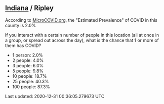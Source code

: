 
## [Indiana](/united-states/indiana) / Ripley

According to [MicroCOVID.org](http://microcovid.org),
the "Estimated Prevalence" of COVID in this county is 2.0%

If you interact with a certain number of people in this location
(all at once in a group, or spread out across the day), what is the chance that
1 or more of them has COVID?

- 1 person: 2.0%
- 2 people: 4.0%
- 3 people: 6.0%
- 5 people: 9.8%
- 10 people: 18.7%
- 25 people: 40.3%
- 100 people: 87.3%

Last updated: 2020-12-31 00:36:05.279673 UTC
